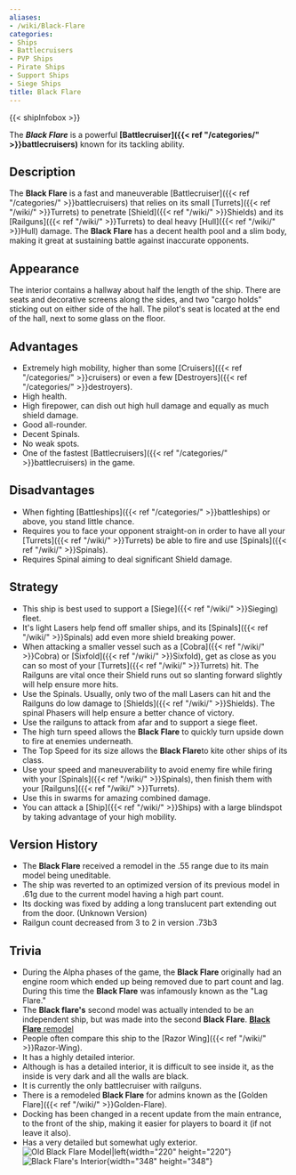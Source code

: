 ```yaml
---
aliases:
- /wiki/Black-Flare
categories:
- Ships
- Battlecruisers
- PVP Ships
- Pirate Ships
- Support Ships
- Siege Ships
title: Black Flare
---  
```


{{< shipInfobox >}} 

The **_Black Flare_** is a powerful **[Battlecruiser]({{< ref "/categories/" >}}battlecruisers)** known for its tackling ability.

## Description

The **Black Flare** is a fast and maneuverable [Battlecruiser]({{< ref "/categories/" >}}battlecruisers) that relies on its small [Turrets]({{< ref "/wiki/" >}}Turrets) to penetrate [Shield]({{< ref "/wiki/" >}}Shields) and its [Railguns]({{< ref "/wiki/" >}}Turrets) to deal heavy [Hull]({{< ref "/wiki/" >}}Hull) damage. The **Black Flare** has a decent health pool and a slim body, making it great at sustaining battle against inaccurate opponents.

## Appearance

The interior contains a hallway about half the length of the ship. There are seats and decorative screens along the sides, and two "cargo holds" sticking out on either side of the hall. The pilot's seat is located at the end of the hall, next to some glass on the floor.

## Advantages

- Extremely high mobility, higher than some [Cruisers]({{< ref "/categories/" >}}cruisers) or even a few [Destroyers]({{< ref "/categories/" >}}destroyers).
- High health.
- High firepower, can dish out high hull damage and equally as much shield damage.
- Good all-rounder.
- Decent Spinals.
- No weak spots.
- One of the fastest [Battlecruisers]({{< ref "/categories/" >}}battlecruisers) in the game.

## Disadvantages

- When fighting [Battleships]({{< ref "/categories/" >}}battleships) or above, you stand little chance.
- Requires you to face your opponent straight-on in order to have all your [Turrets]({{< ref "/wiki/" >}}Turrets) be able to fire and use [Spinals]({{< ref "/wiki/" >}}Spinals).
- Requires Spinal aiming to deal significant Shield damage.

## Strategy

- This ship is best used to support a [Siege]({{< ref "/wiki/" >}}Sieging) fleet.
- It's light Lasers help fend off smaller ships, and its [Spinals]({{< ref "/wiki/" >}}Spinals) add even more shield breaking power.
- When attacking a smaller vessel such as a [Cobra]({{< ref "/wiki/" >}}Cobra) or [Sixfold]({{< ref "/wiki/" >}}Sixfold), get as close as you can so most of your [Turrets]({{< ref "/wiki/" >}}Turrets) hit. The Railguns are vital once their Shield runs out so slanting forward slightly will help ensure more hits.
- Use the Spinals. Usually, only two of the mall Lasers can hit and the Railguns do low damage to [Shields]({{< ref "/wiki/" >}}Shields). The spinal Phasers will help ensure a better chance of victory.
- Use the railguns to attack from afar and to support a siege fleet.
- The high turn speed allows the **Black Flare** to quickly turn upside down to fire at enemies underneath.
- The Top Speed for its size allows the **Black Flare**to kite other ships of its class.
- Use your speed and maneuverability to avoid enemy fire while firing with your [Spinals]({{< ref "/wiki/" >}}Spinals), then finish them with your [Railguns]({{< ref "/wiki/" >}}Turrets).
- Use this in swarms for amazing combined damage.
- You can attack a [Ship]({{< ref "/wiki/" >}}Ships) with a large blindspot by taking advantage of your high mobility.

## Version History 

- The **Black Flare** received a remodel in the .55 range due to its main model being uneditable.
- The ship was reverted to an optimized version of its previous model in .61g due to the current model having a high part count.
- Its docking was fixed by adding a long translucent part extending out from the door. (Unknown Version)
- Railgun count decreased from 3 to 2 in version .73b3

## Trivia

- During the Alpha phases of the game, the **Black Flare** originally had an engine room which ended up being removed due to part count and lag. During this time the **Black Flare** was infamously known as the "Lag Flare."
- The **Black flare's** second model was actually intended to be an independent ship, but was made into the second **Black Flare**. [**Black Flare** remodel](https://www.roblox.com/library/397852309/Galaxy-Artemis)
- People often compare this ship to the [Razor Wing]({{< ref "/wiki/" >}}Razor-Wing).
- It has a highly detailed interior.
- Although is has a detailed interior, it is difficult to see inside it, as the inside is very dark and all the walls are black.
- It is currently the only battlecruiser with railguns.
- There is a remodeled **Black Flare** for admins known as the [Golden Flare]({{< ref "/wiki/" >}}Golden-Flare).
- Docking has been changed in a recent update from the main entrance, to the front of the ship, making it easier for players to board it (if not leave it also).
- Has a very detailed but somewhat ugly exterior. ![Old Black Flare
Model|left](BLACK_FLARE3.png "Old Black Flare Model|left"){width="220" height="220"}![Black Flare's
Interior](Black_Flare_Interior.png "Black Flare's Interior"){width="348" height="348"}